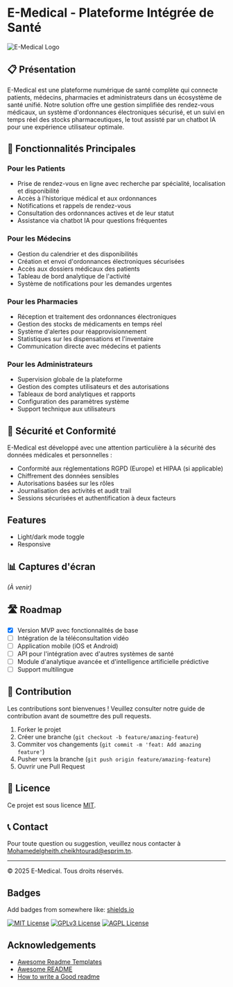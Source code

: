 

# E-Medical - Plateforme Intégrée de Santé

![E-Medical Logo](https://master-7rqtwti-6hkiv6oshwmi2.fr-3.platformsh.site/assets/img.jpg)

## 📋 Présentation

E-Medical est une plateforme numérique de santé complète qui connecte patients, médecins, pharmacies et administrateurs dans un écosystème de santé unifié. Notre solution offre une gestion simplifiée des rendez-vous médicaux, un système d'ordonnances électroniques sécurisé, et un suivi en temps réel des stocks pharmaceutiques, le tout assisté par un chatbot IA pour une expérience utilisateur optimale.

## 🚀 Fonctionnalités Principales

### Pour les Patients
- Prise de rendez-vous en ligne avec recherche par spécialité, localisation et disponibilité
- Accès à l'historique médical et aux ordonnances
- Notifications et rappels de rendez-vous
- Consultation des ordonnances actives et de leur statut
- Assistance via chatbot IA pour questions fréquentes

### Pour les Médecins
- Gestion du calendrier et des disponibilités
- Création et envoi d'ordonnances électroniques sécurisées
- Accès aux dossiers médicaux des patients
- Tableau de bord analytique de l'activité
- Système de notifications pour les demandes urgentes

### Pour les Pharmacies
- Réception et traitement des ordonnances électroniques
- Gestion des stocks de médicaments en temps réel
- Système d'alertes pour réapprovisionnement
- Statistiques sur les dispensations et l'inventaire
- Communication directe avec médecins et patients

### Pour les Administrateurs
- Supervision globale de la plateforme
- Gestion des comptes utilisateurs et des autorisations
- Tableaux de bord analytiques et rapports
- Configuration des paramètres système
- Support technique aux utilisateurs



## 🔐 Sécurité et Conformité

E-Medical est développé avec une attention particulière à la sécurité des données médicales et personnelles :

- Conformité aux réglementations RGPD (Europe) et HIPAA (si applicable)
- Chiffrement des données sensibles
- Autorisations basées sur les rôles
- Journalisation des activités et audit trail
- Sessions sécurisées et authentification à deux facteurs

## Features

- Light/dark mode toggle
- Responsive

## 📊 Captures d'écran

*(À venir)*

## 🛣️ Roadmap

- [x] Version MVP avec fonctionnalités de base
- [ ] Intégration de la téléconsultation vidéo
- [ ] Application mobile (iOS et Android)
- [ ] API pour l'intégration avec d'autres systèmes de santé
- [ ] Module d'analytique avancée et d'intelligence artificielle prédictive
- [ ] Support multilingue

## 👥 Contribution

Les contributions sont bienvenues ! Veuillez consulter notre guide de contribution avant de soumettre des pull requests.

1. Forker le projet
2. Créer une branche (`git checkout -b feature/amazing-feature`)
3. Commiter vos changements (`git commit -m 'feat: Add amazing feature'`)
4. Pusher vers la branche (`git push origin feature/amazing-feature`)
5. Ouvrir une Pull Request

## 📝 Licence

Ce projet est sous licence [MIT](LICENSE).

## 📞 Contact

Pour toute question ou suggestion, veuillez nous contacter à Mohamedelgheith.cheikhtourad@esprim.tn.

---

&copy; 2025 E-Medical. Tous droits réservés.
## Badges

Add badges from somewhere like: [shields.io](https://shields.io/)

[![MIT License](https://img.shields.io/badge/License-MIT-green.svg)](https://choosealicense.com/licenses/mit/)
[![GPLv3 License](https://img.shields.io/badge/License-GPL%20v3-yellow.svg)](https://opensource.org/licenses/)
[![AGPL License](https://img.shields.io/badge/license-AGPL-blue.svg)](http://www.gnu.org/licenses/agpl-3.0)


## Acknowledgements

 - [Awesome Readme Templates](https://awesomeopensource.com/project/elangosundar/awesome-README-templates)
 - [Awesome README](https://github.com/matiassingers/awesome-readme)
 - [How to write a Good readme](https://bulldogjob.com/news/449-how-to-write-a-good-readme-for-your-github-project)



